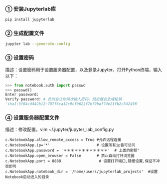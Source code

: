 ### ① 安装Jupyterlab库
```bash
pip install jupyterlab
```
### ② 生成配置文件
```bash
jupyter lab --generate-config
```
### ③ 设置密码
描述：设置密码用于设置服务器配置，以及登录Jupyter。打开Python终端，输入以下：
```python
>>> from notebook.auth import passwd  
>>> passwd()
Enter password: 
Verify password: # 此时会让你两次输入密码，然后就会生成秘钥  
'sha1:5f84cd442b12:707f6ca12c9cfb622f7e79baf74e21fb2c542498'
```
### ④ 设置服务器配置文件
描述：修改配置，vim ~/.jupyter/jupyter_lab_config.py
```
c.NotebookApp.allow_remote_access = True #允许远程连接
c.NotebookApp.ip='*'                     # 设置所有ip皆可访问
c.NotebookApp.password = '＊＊＊＊＊＊＊＊＊＊＊＊'  # 上面的密钥'
c.NotebookApp.open_browser = False       # 禁止自动打开浏览器
c.NotebookApp.port = 8888                 # 设置打开端口,随便设置,保证不冲突即可
c.NotebookApp.notebook_dir = '/home/users/jupyterlab_projects'  #设置Notebook启动进入的目录
```
